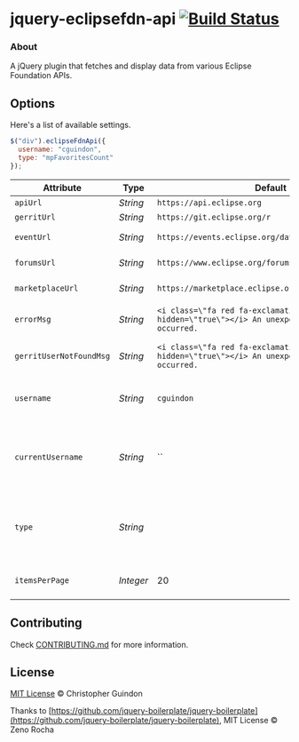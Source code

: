 # jquery-eclipsefdn-api [![Build Status](https://secure.travis-ci.org/EclipseFdn/jquery-eclipsefdn-api.svg?branch=master)](https://secure.travis-ci.org/EclipseFdn/jquery-eclipsefdn-api.svg)

### About

A jQuery plugin that fetches and display data from various Eclipse Foundation APIs.

## Options

Here's a list of available settings.

```javascript
$("div").eclipseFdnApi({
  username: "cguindon",
  type: "mpFavoritesCount"
});
```

Attribute          | Type        | Default   | Description
---                | ---         | ---       | ---
`apiUrl`    | *String* | `https://api.eclipse.org` | Eclipse Api URL.
`gerritUrl` | *String* | `https://git.eclipse.org/r` | Eclipse Gerrit URL.
`eventUrl`  | *String* | `https://events.eclipse.org/data/EclipseEvents.json` | Eclipse event json feed URL.
`forumsUrl` | *String* | `https://www.eclipse.org/forums` | Eclipse Forums URL.
`marketplaceUrl` | *String* | `https://marketplace.eclipse.org` | Eclipse Marketplace URL.
`errorMsg` | *String* | `<i class=\"fa red fa-exclamation-triangle\" aria-hidden=\"true\"></i> An unexpected error has occurred.` | Error message for when the ajax request fails.
`gerritUserNotFoundMsg` | *String* | `<i class=\"fa red fa-exclamation-triangle\" aria-hidden=\"true\"></i> An unexpected error has occurred.` | Error message for when a user is not found on Gerrit.
`username`         | *String* | `cguindon` | The username to fetch Eclipse Favorites or Gerrit reviews for.
`currentUsername`         | *String* | `` | The user making the request this page. Useful if content changed if the user is viewing his own page.
`type`             | *String* | | Valid values are `gerritReviews`, `gerritReviewsCount`, `mpFavorites`, `forumsMsg` and `recentEvents`.
`itemsPerPage` | *Integer* | 20 | Number of fetched items to display per page. 

## Contributing

Check [CONTRIBUTING.md](https://github.com/EclipseFdn/jquery-eclipsefdn-api/blob/master/CONTRIBUTING.md) for more information.

## License

[MIT License](https://github.com/EclipseFdn/jquery-eclipsefdn-api/blob/master/MIT-LICENSE.txt) © Christopher Guindon

Thanks to [https://github.com/jquery-boilerplate/jquery-boilerplate](https://github.com/jquery-boilerplate/jquery-boilerplate), MIT License © Zeno Rocha
